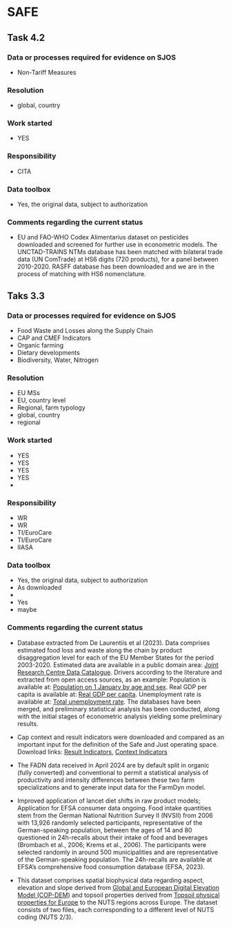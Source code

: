 # SAFE

## Task 4.2

### Data or processes required for evidence on SJOS

- Non-Tariff Measures

### Resolution

- global, country

### Work started

- YES

### Responsibility

- CITA

### Data toolbox

- Yes, the original data, subject to authorization

### Comments regarding the current status

- EU and FAO-WHO Codex Alimentarius dataset on pesticides downloaded and screened for further use in econometric models. The UNCTAD-TRAINS NTMs database has been matched with bilateral trade data (UN ComTrade) at HS6 digits (720 products), for a panel between 2010-2020. RASFF database has been downloaded and we are in the process of matching with HS6 nomenclature.

## Taks 3.3

### Data or processes required for evidence on SJOS

- Food Waste and Losses along the Supply Chain
- CAP and CMEF Indicators 
- Organic farming
- Dietary developments 
- Biodiversity, Water, Nitrogen

### Resolution

- EU MSs
- EU, country level
- Regional, farm typology
- global, country
- regional

### Work started

- YES
- YES
- YES
- YES
- 

### Responsibility

- WR
- WR
- TI/EuroCare
- TI/EuroCare
- IIASA

### Data toolbox

- Yes, the original data, subject to authorization
- As downloaded
- 
- Yes
- maybe

### Comments regarding the current status

- Database extracted from De Laurentiis et al (2023). Data comprises estimated food loss and waste along the chain by product disaggregation level for each of the EU Member States for the period 2003-2020. Estimated data are available in a public domain area: [Joint Research Centre Data Catalogue].
Drivers according to the literature and extracted from open access sources, as an example: 
Population is available at: [Population on 1 January by age and sex].
Real GDP per capita is available at: [Real GDP per capita].
Unemployment rate is available at: [Total unemployment rate].
The databases have been merged, and preliminary statistical analysis has been conducted, along with the initial stages of econometric analysis yielding some preliminary results. 

- Cap context and result indicators were downloaded and compared as an important input for the definition of the Safe and Just operating space. 
Download links: [Result Indicators], [Context Indicators]

- 	The FADN data received in April 2024 are by default split in organic (fully converted) and conventional to permit a statistical analysis of productivity and intensity differences between these two farm specializations and to generate input data for the FarmDyn model. 

- Improved application of lancet diet shifts in raw product models; Application for EFSA consumer data ongoing. Food intake quantities stem from the German National Nutrition Survey II (NVSII) from 2006 with 13,926 randomly selected participants, representative of the German-speaking population, between the ages of 14 and 80 questioned in 24h-recalls about their intake of food and beverages (Brombach et al., 2006; Krems et al., 2006). The participants were selected randomly in around 500 municipalities and are representative of the German-speaking population. The 24h-recalls are available at EFSA’s comprehensive food consumption database (EFSA, 2023). 

- This dataset comprises spatial biophysical data regarding aspect, elevation and slope derived from [Global and European Digital Elevation Model (COP-DEM)] and topsoil properties derived from [Topsoil physical properties for Europe] to the NUTS regions across Europe. The dataset consists of two files, each corresponding to a different level of NUTS coding (NUTS 2/3).




[Joint Research Centre Data Catalogue]:http://data.europa.eu/89h/a86ae681-f051-4809-85f3-5fa0ad7b25ee
[Population on 1 January by age and sex]: https://ec.europa.eu/eurostat/databrowser/view/demo_pjan__custom_10368095/default/table
[Real GDP per capita]: https://ec.europa.eu/eurostat/databrowser/view/sdg_08_10/default/table
[Total unemployment rate]: https://ec.europa.eu/eurostat/databrowser/view/tps00203__custom_10340859/default/table
[Result Indicators]: https://agridata.ec.europa.eu/extensions/DashboardCapPlan/result_indicators.html
[Context Indicators]: https://agridata.ec.europa.eu/extensions/DataPortal/context_indicators.html
[Global and European Digital Elevation Model (COP-DEM)]: https://spacedata.copernicus.eu/collections/copernicus-digital-elevation-model
[Topsoil physical properties for Europe]:https://esdac.jrc.ec.europa.eu/content/topsoil-physical-properties-europe-based-lucas-topsoil-data 